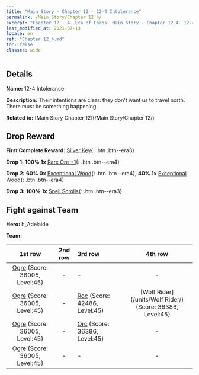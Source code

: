 ```yaml
---
title: "Main Story - Chapter 12 - 12-4 Intolerance"
permalink: /Main Story/Chapter 12_4/
excerpt: "Chapter 12 - 4. Era of Chaos  Main Story - Chapter 12_4. 12-4 Intolerance"
last_modified_at: 2021-07-13
locale: en
ref: "Chapter 12_4.md"
toc: false
classes: wide
---
```


## Details

 **Name:** 12-4 Intolerance

 **Description:** Their intentions are clear: they don't want us to travel north. There must be something happening.

 **Related to:** [Main Story Chapter 12](/Main Story/Chapter 12/)

## Drop Reward

 **First Complete Reward:** [Silver Key](/Items/con_693/){: .btn .btn--era3}

 **Drop 1:** **100% 1x** [Rare Ore +1](/Items/mat_40/){: .btn .btn--era4}

 **Drop 2:** **60% 0x** [Exceptional Wood](/Items/mat_34/){: .btn .btn--era4}, **40% 1x** [Exceptional Wood](/Items/mat_34/){: .btn .btn--era4}

 **Drop 3:** **100% 1x** [Spell Scrolls](/Items/con_694/){: .btn .btn--era3}


## Fight against Team
 **Hero:** h_Adelaide

 **Team:**


  | 1st row | 2nd row | 3rd row | 4th row |
  |:----:|:----:|:----|:----:|
  | [Ogre](/units/Ogre/) (Score: 36005, Level:45)  | - | - | - |
  | [Ogre](/units/Ogre/) (Score: 36005, Level:45)  | - | [Roc](/units/Roc/) (Score: 42486, Level:45)  | [Wolf Rider](/units/Wolf Rider/) (Score: 36386, Level:45)  |
  | [Ogre](/units/Ogre/) (Score: 36005, Level:45)  | - | [Orc](/units/Orc/) (Score: 36386, Level:45)  | - |
  | [Ogre](/units/Ogre/) (Score: 36005, Level:45)  | - | - | - |


